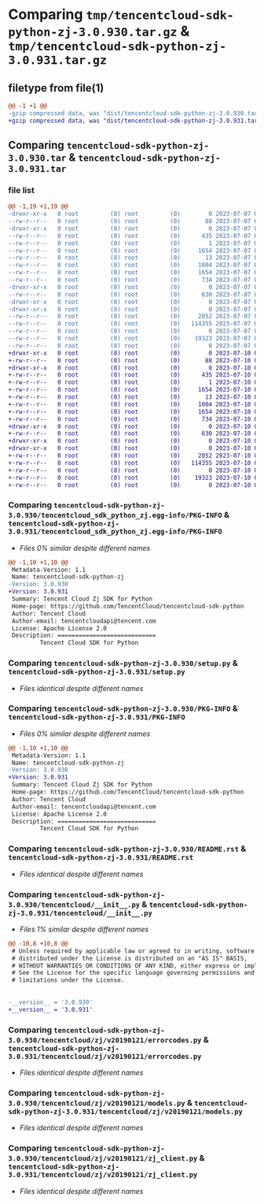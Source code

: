 # Comparing `tmp/tencentcloud-sdk-python-zj-3.0.930.tar.gz` & `tmp/tencentcloud-sdk-python-zj-3.0.931.tar.gz`

## filetype from file(1)

```diff
@@ -1 +1 @@
-gzip compressed data, was "dist/tencentcloud-sdk-python-zj-3.0.930.tar", last modified: Fri Jul  7 00:37:22 2023, max compression
+gzip compressed data, was "dist/tencentcloud-sdk-python-zj-3.0.931.tar", last modified: Mon Jul 10 01:02:45 2023, max compression
```

## Comparing `tencentcloud-sdk-python-zj-3.0.930.tar` & `tencentcloud-sdk-python-zj-3.0.931.tar`

### file list

```diff
@@ -1,19 +1,19 @@
-drwxr-xr-x   0 root         (0) root         (0)        0 2023-07-07 00:37:22.000000 tencentcloud-sdk-python-zj-3.0.930/
--rw-r--r--   0 root         (0) root         (0)       88 2023-07-07 00:37:22.000000 tencentcloud-sdk-python-zj-3.0.930/setup.cfg
-drwxr-xr-x   0 root         (0) root         (0)        0 2023-07-07 00:37:22.000000 tencentcloud-sdk-python-zj-3.0.930/tencentcloud_sdk_python_zj.egg-info/
--rw-r--r--   0 root         (0) root         (0)      435 2023-07-07 00:37:22.000000 tencentcloud-sdk-python-zj-3.0.930/tencentcloud_sdk_python_zj.egg-info/SOURCES.txt
--rw-r--r--   0 root         (0) root         (0)        1 2023-07-07 00:37:22.000000 tencentcloud-sdk-python-zj-3.0.930/tencentcloud_sdk_python_zj.egg-info/dependency_links.txt
--rw-r--r--   0 root         (0) root         (0)     1654 2023-07-07 00:37:22.000000 tencentcloud-sdk-python-zj-3.0.930/tencentcloud_sdk_python_zj.egg-info/PKG-INFO
--rw-r--r--   0 root         (0) root         (0)       13 2023-07-07 00:37:22.000000 tencentcloud-sdk-python-zj-3.0.930/tencentcloud_sdk_python_zj.egg-info/top_level.txt
--rw-r--r--   0 root         (0) root         (0)     1004 2023-07-07 00:37:22.000000 tencentcloud-sdk-python-zj-3.0.930/setup.py
--rw-r--r--   0 root         (0) root         (0)     1654 2023-07-07 00:37:22.000000 tencentcloud-sdk-python-zj-3.0.930/PKG-INFO
--rw-r--r--   0 root         (0) root         (0)      734 2023-07-07 00:37:22.000000 tencentcloud-sdk-python-zj-3.0.930/README.rst
-drwxr-xr-x   0 root         (0) root         (0)        0 2023-07-07 00:37:22.000000 tencentcloud-sdk-python-zj-3.0.930/tencentcloud/
--rw-r--r--   0 root         (0) root         (0)      630 2023-07-07 00:37:22.000000 tencentcloud-sdk-python-zj-3.0.930/tencentcloud/__init__.py
-drwxr-xr-x   0 root         (0) root         (0)        0 2023-07-07 00:37:22.000000 tencentcloud-sdk-python-zj-3.0.930/tencentcloud/zj/
-drwxr-xr-x   0 root         (0) root         (0)        0 2023-07-07 00:37:22.000000 tencentcloud-sdk-python-zj-3.0.930/tencentcloud/zj/v20190121/
--rw-r--r--   0 root         (0) root         (0)     2052 2023-07-07 00:37:22.000000 tencentcloud-sdk-python-zj-3.0.930/tencentcloud/zj/v20190121/errorcodes.py
--rw-r--r--   0 root         (0) root         (0)   114355 2023-07-07 00:37:22.000000 tencentcloud-sdk-python-zj-3.0.930/tencentcloud/zj/v20190121/models.py
--rw-r--r--   0 root         (0) root         (0)        0 2023-07-07 00:37:22.000000 tencentcloud-sdk-python-zj-3.0.930/tencentcloud/zj/v20190121/__init__.py
--rw-r--r--   0 root         (0) root         (0)    19323 2023-07-07 00:37:22.000000 tencentcloud-sdk-python-zj-3.0.930/tencentcloud/zj/v20190121/zj_client.py
--rw-r--r--   0 root         (0) root         (0)        0 2023-07-07 00:37:22.000000 tencentcloud-sdk-python-zj-3.0.930/tencentcloud/zj/__init__.py
+drwxr-xr-x   0 root         (0) root         (0)        0 2023-07-10 01:02:45.000000 tencentcloud-sdk-python-zj-3.0.931/
+-rw-r--r--   0 root         (0) root         (0)       88 2023-07-10 01:02:45.000000 tencentcloud-sdk-python-zj-3.0.931/setup.cfg
+drwxr-xr-x   0 root         (0) root         (0)        0 2023-07-10 01:02:45.000000 tencentcloud-sdk-python-zj-3.0.931/tencentcloud_sdk_python_zj.egg-info/
+-rw-r--r--   0 root         (0) root         (0)      435 2023-07-10 01:02:45.000000 tencentcloud-sdk-python-zj-3.0.931/tencentcloud_sdk_python_zj.egg-info/SOURCES.txt
+-rw-r--r--   0 root         (0) root         (0)        1 2023-07-10 01:02:45.000000 tencentcloud-sdk-python-zj-3.0.931/tencentcloud_sdk_python_zj.egg-info/dependency_links.txt
+-rw-r--r--   0 root         (0) root         (0)     1654 2023-07-10 01:02:45.000000 tencentcloud-sdk-python-zj-3.0.931/tencentcloud_sdk_python_zj.egg-info/PKG-INFO
+-rw-r--r--   0 root         (0) root         (0)       13 2023-07-10 01:02:45.000000 tencentcloud-sdk-python-zj-3.0.931/tencentcloud_sdk_python_zj.egg-info/top_level.txt
+-rw-r--r--   0 root         (0) root         (0)     1004 2023-07-10 01:02:45.000000 tencentcloud-sdk-python-zj-3.0.931/setup.py
+-rw-r--r--   0 root         (0) root         (0)     1654 2023-07-10 01:02:45.000000 tencentcloud-sdk-python-zj-3.0.931/PKG-INFO
+-rw-r--r--   0 root         (0) root         (0)      734 2023-07-10 01:02:45.000000 tencentcloud-sdk-python-zj-3.0.931/README.rst
+drwxr-xr-x   0 root         (0) root         (0)        0 2023-07-10 01:02:45.000000 tencentcloud-sdk-python-zj-3.0.931/tencentcloud/
+-rw-r--r--   0 root         (0) root         (0)      630 2023-07-10 01:02:45.000000 tencentcloud-sdk-python-zj-3.0.931/tencentcloud/__init__.py
+drwxr-xr-x   0 root         (0) root         (0)        0 2023-07-10 01:02:45.000000 tencentcloud-sdk-python-zj-3.0.931/tencentcloud/zj/
+drwxr-xr-x   0 root         (0) root         (0)        0 2023-07-10 01:02:45.000000 tencentcloud-sdk-python-zj-3.0.931/tencentcloud/zj/v20190121/
+-rw-r--r--   0 root         (0) root         (0)     2052 2023-07-10 01:02:45.000000 tencentcloud-sdk-python-zj-3.0.931/tencentcloud/zj/v20190121/errorcodes.py
+-rw-r--r--   0 root         (0) root         (0)   114355 2023-07-10 01:02:45.000000 tencentcloud-sdk-python-zj-3.0.931/tencentcloud/zj/v20190121/models.py
+-rw-r--r--   0 root         (0) root         (0)        0 2023-07-10 01:02:45.000000 tencentcloud-sdk-python-zj-3.0.931/tencentcloud/zj/v20190121/__init__.py
+-rw-r--r--   0 root         (0) root         (0)    19323 2023-07-10 01:02:45.000000 tencentcloud-sdk-python-zj-3.0.931/tencentcloud/zj/v20190121/zj_client.py
+-rw-r--r--   0 root         (0) root         (0)        0 2023-07-10 01:02:45.000000 tencentcloud-sdk-python-zj-3.0.931/tencentcloud/zj/__init__.py
```

### Comparing `tencentcloud-sdk-python-zj-3.0.930/tencentcloud_sdk_python_zj.egg-info/PKG-INFO` & `tencentcloud-sdk-python-zj-3.0.931/tencentcloud_sdk_python_zj.egg-info/PKG-INFO`

 * *Files 0% similar despite different names*

```diff
@@ -1,10 +1,10 @@
 Metadata-Version: 1.1
 Name: tencentcloud-sdk-python-zj
-Version: 3.0.930
+Version: 3.0.931
 Summary: Tencent Cloud Zj SDK for Python
 Home-page: https://github.com/TencentCloud/tencentcloud-sdk-python
 Author: Tencent Cloud
 Author-email: tencentcloudapi@tencent.com
 License: Apache License 2.0
 Description: ============================
         Tencent Cloud SDK for Python
```

### Comparing `tencentcloud-sdk-python-zj-3.0.930/setup.py` & `tencentcloud-sdk-python-zj-3.0.931/setup.py`

 * *Files identical despite different names*

### Comparing `tencentcloud-sdk-python-zj-3.0.930/PKG-INFO` & `tencentcloud-sdk-python-zj-3.0.931/PKG-INFO`

 * *Files 0% similar despite different names*

```diff
@@ -1,10 +1,10 @@
 Metadata-Version: 1.1
 Name: tencentcloud-sdk-python-zj
-Version: 3.0.930
+Version: 3.0.931
 Summary: Tencent Cloud Zj SDK for Python
 Home-page: https://github.com/TencentCloud/tencentcloud-sdk-python
 Author: Tencent Cloud
 Author-email: tencentcloudapi@tencent.com
 License: Apache License 2.0
 Description: ============================
         Tencent Cloud SDK for Python
```

### Comparing `tencentcloud-sdk-python-zj-3.0.930/README.rst` & `tencentcloud-sdk-python-zj-3.0.931/README.rst`

 * *Files identical despite different names*

### Comparing `tencentcloud-sdk-python-zj-3.0.930/tencentcloud/__init__.py` & `tencentcloud-sdk-python-zj-3.0.931/tencentcloud/__init__.py`

 * *Files 1% similar despite different names*

```diff
@@ -10,8 +10,8 @@
 # Unless required by applicable law or agreed to in writing, software
 # distributed under the License is distributed on an "AS IS" BASIS,
 # WITHOUT WARRANTIES OR CONDITIONS OF ANY KIND, either express or implied.
 # See the License for the specific language governing permissions and
 # limitations under the License.
 
 
-__version__ = '3.0.930'
+__version__ = '3.0.931'
```

### Comparing `tencentcloud-sdk-python-zj-3.0.930/tencentcloud/zj/v20190121/errorcodes.py` & `tencentcloud-sdk-python-zj-3.0.931/tencentcloud/zj/v20190121/errorcodes.py`

 * *Files identical despite different names*

### Comparing `tencentcloud-sdk-python-zj-3.0.930/tencentcloud/zj/v20190121/models.py` & `tencentcloud-sdk-python-zj-3.0.931/tencentcloud/zj/v20190121/models.py`

 * *Files identical despite different names*

### Comparing `tencentcloud-sdk-python-zj-3.0.930/tencentcloud/zj/v20190121/zj_client.py` & `tencentcloud-sdk-python-zj-3.0.931/tencentcloud/zj/v20190121/zj_client.py`

 * *Files identical despite different names*

